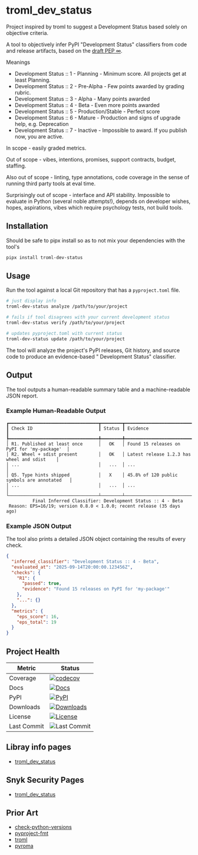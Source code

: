 # troml_dev_status

Project inspired by troml to suggest a Development Status based solely on objective criteria.

A tool to objectively infer PyPI "Development Status" classifiers from code and release artifacts, based on the
[draft PEP ∞](https://github.com/matthewdeanmartin/troml_dev_status/blob/main/docs/PEP.md).

Meanings

- Development Status :: 1 - Planning - Minimum score. All projects get at least Planning.
- Development Status :: 2 - Pre-Alpha - Few points awarded by grading rubric.
- Development Status :: 3 - Alpha - Many points awarded
- Development Status :: 4 - Beta - Even more points awarded
- Development Status :: 5 - Production/Stable - Perfect score
- Development Status :: 6 - Mature - Production and signs of upgrade help, e.g. Deprecation 
- Development Status :: 7 - Inactive - Impossible to award. If you publish now, you are active.

In scope - easily graded metrics.

Out of scope - vibes, intentions, promises, support contracts, budget, staffing.

Also out of scope - linting, type annotations, code coverage in the sense of running third party tools at eval time.

Surprisingly out of scope - interface and API stability. Impossible to evaluate in Python (several noble attempts!),
depends on developer wishes, hopes, aspirations, vibes which require psychology tests, not build tools.


## Installation

Should be safe to pipx install so as to not mix your dependencies with the tool's

```bash
pipx install troml-dev-status
````

## Usage

Run the tool against a local Git repository that has a `pyproject.toml` file.

```bash
# just display info
troml-dev-status analyze /path/to/your/project 

# fails if tool disagrees with your current development status
troml-dev-status verify /path/to/your/project 

# updates pyproject.toml with current status
troml-dev-status update /path/to/your/project 
```

The tool will analyze the project's PyPI releases, Git history, and source code to produce an evidence-based "
Development Status" classifier.

## Output

The tool outputs a human-readable summary table and a machine-readable JSON report.

### Example Human-Readable Output

```text
┏━━━━━━━━━━━━━━━━━━━━━━━━━━━━━━━━━━┳━━━━━━━━┳━━━━━━━━━━━━━━━━━━━━━━━━━━━━━━━━━━━━━━━━━━━━━┓
┃ Check ID                         ┃ Status ┃ Evidence                                    ┃
┡━━━━━━━━━━━━━━━━━━━━━━━━━━━━━━━━━━╇━━━━━━━━╇━━━━━━━━━━━━━━━━━━━━━━━━━━━━━━━━━━━━━━━━━━━━━┩
│ R1. Published at least once      │   OK   │ Found 15 releases on PyPI for 'my-package'  │
│ R2. Wheel + sdist present        │   OK   │ Latest release 1.2.3 has wheel and sdist    │
│ ...                              │   ...  │ ...                                         │
│ Q5. Type hints shipped           │   X    │ 45.8% of 120 public symbols are annotated   │
│ ...                              │   ...  │ ...                                         │
└──────────────────────────────────┴────────┴─────────────────────────────────────────────┘
          Final Inferred Classifier: Development Status :: 4 - Beta
 Reason: EPS=16/19; version 0.8.0 < 1.0.0; recent release (35 days ago)
```

### Example JSON Output

The tool also prints a detailed JSON object containing the results of every check.

```json
{
  "inferred_classifier": "Development Status :: 4 - Beta",
  "evaluated_at": "2025-09-14T20:00:00.123456Z",
  "checks": {
    "R1": {
      "passed": true,
      "evidence": "Found 15 releases on PyPI for 'my-package'"
    },
    "...": {}
  },
  "metrics": {
    "eps_score": 16,
    "eps_total": 19
  }
}
```

## Project Health

| Metric      | Status                                                                                                                                                                                                                |
|-------------|-----------------------------------------------------------------------------------------------------------------------------------------------------------------------------------------------------------------------|
| Coverage    | [![codecov](https://codecov.io/gh/matthewdeanmartin/troml_dev_status/branch/main/graph/badge.svg)](https://codecov.io/gh/matthewdeanmartin/troml_dev_status)                                                          |
| Docs        | [![Docs](https://readthedocs.org/projects/troml_dev_status/badge/?version=latest)](https://troml_dev_status.readthedocs.io/en/latest/)                                                                                |
| PyPI        | [![PyPI](https://img.shields.io/pypi/v/troml_dev_status)](https://pypi.org/project/troml_dev_status/)                                                                                                                 |
| Downloads   | [![Downloads](https://static.pepy.tech/personalized-badge/troml-dev-status?period=total&units=international_system&left_color=grey&right_color=blue&left_text=Downloads)](https://pepy.tech/project/troml_dev_status) |
| License     | [![License](https://img.shields.io/github/license/matthewdeanmartin/troml_dev_status)](https://github.com/matthewdeanmartin/troml_dev_status/blob/main/LICENSE.md)                                                    |
| Last Commit | ![Last Commit](https://img.shields.io/github/last-commit/matthewdeanmartin/troml_dev_status)                                                                                                                          |

## Libray info pages

- [troml_dev_status](https://libraries.io/pypi/troml_dev_status)

## Snyk Security Pages

- [troml_dev_status](https://security.snyk.io/package/pip/troml_dev_status)

## Prior Art

- [check-python-versions](https://pypi.org/project/check-python-versions/)
- [pyproject-fmt](https://pypi.org/project/pyproject-fmt/)
- [troml](https://pypi.org/project/troml/)
- [pyroma](https://pypi.org/project/pyroma/)